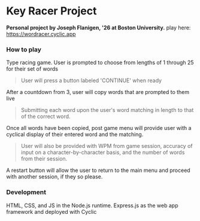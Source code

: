 # Key Racer Project
**Personal project by Joseph Flanigen, '26 at Boston University.**
play here: https://wordracer.cyclic.app

### How to play
Type racing game. User is prompted to choose from lengths of 1 through 25 for their set of words
> User will press a button labeled 'CONTINUE' when ready

After a countdown from 3, user will copy words that are prompted to them live
> Submitting each word upon the user's word matching in length to that of the correct word.

Once all words have been copied, post game menu will provide user with a cyclical display of their entered word and the matching.
> User will also be provided with WPM from game session, accuracy of input on a character-by-character basis, and the number of words from their session.

A restart button will allow the user to return to the main menu and proceed with another session, if they so please.

### Development
HTML, CSS, and JS in the Node.js runtime. Express.js as the web app framework and deployed with Cyclic
